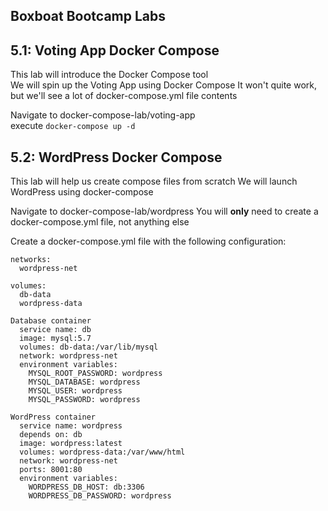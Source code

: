 Boxboat Bootcamp Labs
---------------------

5.1: Voting App Docker Compose
--------------------------

This lab will introduce the Docker Compose tool  
We will spin up the Voting App using Docker Compose
It won't quite work, but we'll see a lot of docker-compose.yml file contents

Navigate to docker-compose-lab/voting-app  
execute `docker-compose up -d` 

5.2: WordPress Docker Compose
-----------------------------

This lab will help us create compose files from scratch
We will launch WordPress using docker-compose  

Navigate to docker-compose-lab/wordpress 
You will **only** need to create a docker-compose.yml file, not anything else

Create a docker-compose.yml file with the following configuration:  

```
networks:   
  wordpress-net  

volumes:  
  db-data
  wordpress-data  

Database container  
  service name: db  
  image: mysql:5.7  
  volumes: db-data:/var/lib/mysql  
  network: wordpress-net  
  environment variables:  
    MYSQL_ROOT_PASSWORD: wordpress
    MYSQL_DATABASE: wordpress
    MYSQL_USER: wordpress
    MYSQL_PASSWORD: wordpress

WordPress container
  service name: wordpress
  depends on: db
  image: wordpress:latest
  volumes: wordpress-data:/var/www/html
  network: wordpress-net
  ports: 8001:80
  environment variables:
    WORDPRESS_DB_HOST: db:3306
    WORDPRESS_DB_PASSWORD: wordpress
```
